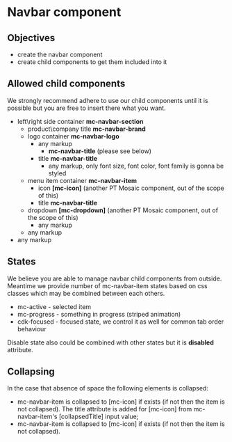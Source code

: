 # Navbar component

## Objectives

-   create the navbar component
-   create child components to get them included into it

## Allowed child components

We strongly recommend adhere to use our child components until it is possible but you are free to insert there what you want.

 - left\right side container **mc-navbar-section**
   - product\company title **mc-navbar-brand**
   - logo container **mc-navbar-logo**
     - any markup
       - **mc-navbar-title** (please see below)
	 - title **mc-navbar-title**
	   - any markup, only font size, font color, font family is gonna be styled
	- menu item container **mc-navbar-item**
	  - icon **[mc-icon]** (another PT Mosaic component, out of the scope of this)
	  - title **mc-navbar-title**
    - dropdown **[mc-dropdown]** (another PT Mosaic component, out of the scope of this)
	  - any markup
	- any markup
- any markup

## States

We believe you are able to manage navbar child components from outside. Meantime we provide number of mc-navbar-item states based on css classes which may be combined between each others.

 - mc-active - selected item
 - mc-progress - something in progress (striped animation)
 - cdk-focused - focused state, we control it as well for common tab order behaviour
 
Disable state also could be combined with other states but it is **disabled** attribute.

## Collapsing
In the case that absence of space the following elements is collapsed:

-  mc-navbar-item is collapsed to [mc-icon] if exists (if not then the item is not collapsed). The title attribute is added for [mc-icon] from mc-navbar-item's [collapsedTitle] input value;
-  mc-navbar-item is collapsed to [mc-icon] if exists (if not then the item is not collapsed). 
